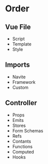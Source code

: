 # Order

## Vue File

- Script
- Template
- Style

## Imports

- Navite
- Framework
- Custom

## Controller

- Props
- Emits
- Stores
- Form Schemas
- Refs
- Contants
- Functions
- Computed
- Hooks
